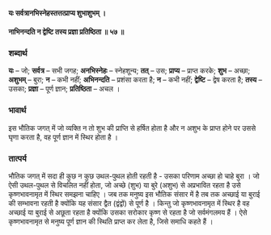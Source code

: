 #### यः सर्वत्रानभिस्नेहस्तत्तत्प्राप्य शुभाशुभम् ।
#### नाभिनन्दति न द्वेष्टि तस्य प्रज्ञा प्रतिष्ठिता ॥ ५७ ॥

### शब्दार्थ

**यः** – जो; **सर्वत्र** – सभी जगह; **अनभिस्नेहः** – स्नेहशून्य; **तत्** – उस; **प्राप्य** – प्राप्त करके; **शुभ** – अच्छा; **अशुभम्** – बुरा; **न** – कभी नहीं; **अभिनन्दति** – प्रशंसा करता है; **न** – कभी नहीं; **द्वेष्टि** – द्वेष करता है; **तस्य** – उसका; **प्रज्ञा** – पूर्ण ज्ञान; **प्रतिष्ठिता** – अचल ।

### भावार्थ

इस भौतिक जगत् में जो व्यक्ति न तो शुभ की प्राप्ति से हर्षित होता है और न अशुभ के प्राप्त होने पर उससे घृणा करता है, वह पूर्ण ज्ञान में स्थिर होता है ।

### तात्पर्य

भौतिक जगत् में सदा ही कुछ न कुछ उथल-पुथल होती रहती है - उसका परिणाम अच्छा हो चाहे बुरा । जो ऐसी उथल-पुथल से विचलित नहीं होता, जो अच्छे (शुभ) या बुरे (अशुभ) से अप्रभावित रहता है उसे कृष्णभावनामृत में स्थिर समझना चाहिए । जब तक मनुष्य इस भौतिक संसार में है तब तक अच्छाई या बुराई की सम्भावना रहती है क्योंकि यह संसार द्वैत (द्वंद्वों) से पूर्ण है । किन्तु जो कृष्णभावनामृत में स्थिर है वह अच्छाई या बुराई से अछूता रहता है क्योंकि उसका सरोकार कृष्ण से रहता है जो सर्वमंगलमय हैं । ऐसे कृष्णभावनामृत से मनुष्य पूर्ण ज्ञान की स्थिति प्राप्त कर लेता है, जिसे समाधि कहते हैं ।